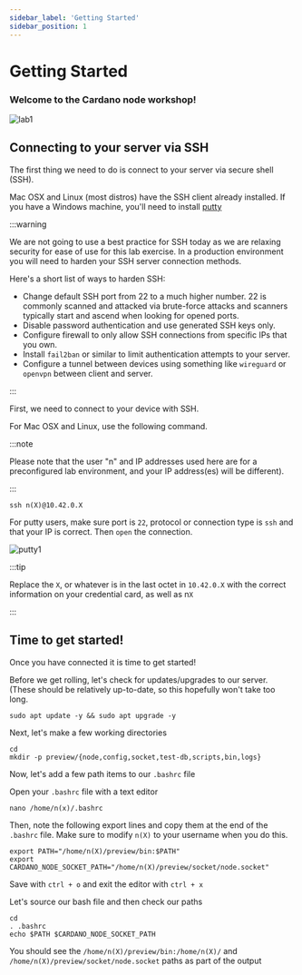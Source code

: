 ```yaml
---
sidebar_label: 'Getting Started'
sidebar_position: 1
---
```


# Getting Started

### Welcome to the Cardano node workshop!
![lab1](/img/lab1.jpeg)
## Connecting to your server via SSH

The first thing we need to do is connect to your server via secure shell (SSH). 

Mac OSX and Linux (most distros) have the SSH client already installed. If you have a Windows machine, you'll need to install [putty](https://www.putty.org/)

:::warning

We are not going to use a best practice for SSH today as we are relaxing security for ease of use for this lab exercise. In a production environment you will need to harden your SSH server connection methods. 

Here's a short list of ways to harden SSH: 
- Change default SSH port from 22 to a much higher number. 22 is commonly scanned and attacked via brute-force attacks and scanners typically start and ascend when looking for opened ports.
- Disable password authentication and use generated SSH keys only. 
- Configure firewall to only allow SSH connections from specific IPs that you own.
- Install `fail2ban` or similar to limit authentication attempts to your server.
- Configure a tunnel between devices using something like `wireguard` or `openvpn` between client and server.

:::

First, we need to connect to your device with SSH. 

For Mac OSX and Linux, use the following command. 

:::note

Please note that the user "n" and IP addresses used here are for a preconfigured lab environment, and your IP address(es) will be different).

:::

```
ssh n(X)@10.42.0.X
```

For putty users, make sure port is `22`, protocol or connection type is `ssh` and that your IP is correct. Then `open` the connection. 

![putty1](/img/putty1.png)

:::tip

Replace the `X`, or whatever is in the last octet in `10.42.0.X` with the correct information on your credential card, as well as n`X`

::: 

## Time to get started!

Once you have connected it is time to get started!

Before we get rolling, let's check for updates/upgrades to our server. (These should be relatively up-to-date, so this hopefully won't take too long.

```
sudo apt update -y && sudo apt upgrade -y
```

Next, let's make a few working directories

```
cd
mkdir -p preview/{node,config,socket,test-db,scripts,bin,logs}
```

Now, let's add a few path items to our `.bashrc` file

Open your `.bashrc` file with a text editor

```
nano /home/n(x)/.bashrc
```
Then, note the following export lines and copy them at the end of the `.bashrc` file. Make sure to modify `n(X)` to your username when you do this.

```
export PATH="/home/n(X)/preview/bin:$PATH"
export CARDANO_NODE_SOCKET_PATH="/home/n(X)/preview/socket/node.socket"
```
Save with `ctrl + o` and exit the editor with `ctrl + x`


Let's source our bash file and then check our paths

```
cd
. .bashrc
echo $PATH $CARDANO_NODE_SOCKET_PATH
```

You should see the `/home/n(X)/preview/bin:/home/n(X)/` and `/home/n(X)/preview/socket/node.socket` paths as part of the output




